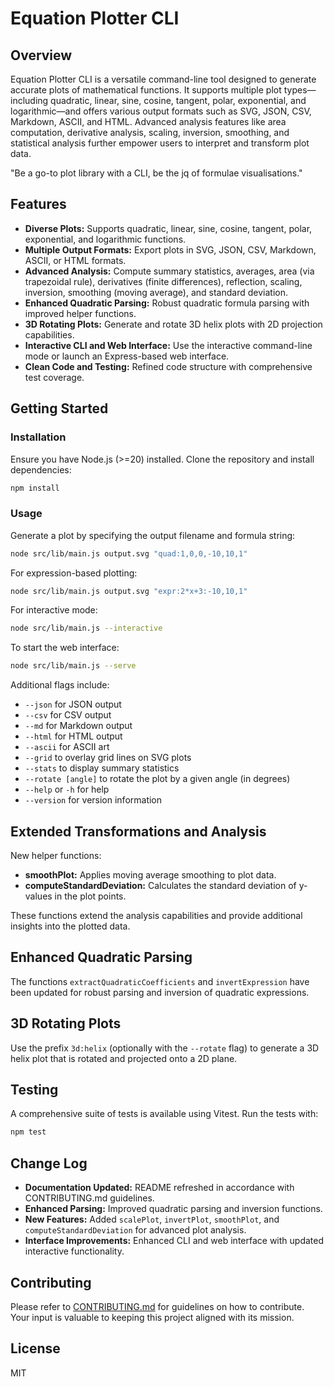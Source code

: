 # Equation Plotter CLI

## Overview

Equation Plotter CLI is a versatile command-line tool designed to generate accurate plots of mathematical functions. It supports multiple plot types—including quadratic, linear, sine, cosine, tangent, polar, exponential, and logarithmic—and offers various output formats such as SVG, JSON, CSV, Markdown, ASCII, and HTML. Advanced analysis features like area computation, derivative analysis, scaling, inversion, smoothing, and statistical analysis further empower users to interpret and transform plot data.

"Be a go-to plot library with a CLI, be the jq of formulae visualisations."

## Features

- **Diverse Plots:** Supports quadratic, linear, sine, cosine, tangent, polar, exponential, and logarithmic functions.
- **Multiple Output Formats:** Export plots in SVG, JSON, CSV, Markdown, ASCII, or HTML formats.
- **Advanced Analysis:** Compute summary statistics, averages, area (via trapezoidal rule), derivatives (finite differences), reflection, scaling, inversion, smoothing (moving average), and standard deviation.
- **Enhanced Quadratic Parsing:** Robust quadratic formula parsing with improved helper functions.
- **3D Rotating Plots:** Generate and rotate 3D helix plots with 2D projection capabilities.
- **Interactive CLI and Web Interface:** Use the interactive command-line mode or launch an Express-based web interface.
- **Clean Code and Testing:** Refined code structure with comprehensive test coverage.

## Getting Started

### Installation

Ensure you have Node.js (>=20) installed. Clone the repository and install dependencies:

```bash
npm install
```

### Usage

Generate a plot by specifying the output filename and formula string:

```bash
node src/lib/main.js output.svg "quad:1,0,0,-10,10,1"
```

For expression-based plotting:

```bash
node src/lib/main.js output.svg "expr:2*x+3:-10,10,1"
```

For interactive mode:

```bash
node src/lib/main.js --interactive
```

To start the web interface:

```bash
node src/lib/main.js --serve
```

Additional flags include:

- `--json` for JSON output
- `--csv` for CSV output
- `--md` for Markdown output
- `--html` for HTML output
- `--ascii` for ASCII art
- `--grid` to overlay grid lines on SVG plots
- `--stats` to display summary statistics
- `--rotate [angle]` to rotate the plot by a given angle (in degrees)
- `--help` or `-h` for help
- `--version` for version information

## Extended Transformations and Analysis

New helper functions:

- **smoothPlot:** Applies moving average smoothing to plot data.
- **computeStandardDeviation:** Calculates the standard deviation of y-values in the plot points.

These functions extend the analysis capabilities and provide additional insights into the plotted data.

## Enhanced Quadratic Parsing

The functions `extractQuadraticCoefficients` and `invertExpression` have been updated for robust parsing and inversion of quadratic expressions.

## 3D Rotating Plots

Use the prefix `3d:helix` (optionally with the `--rotate` flag) to generate a 3D helix plot that is rotated and projected onto a 2D plane.

## Testing

A comprehensive suite of tests is available using Vitest. Run the tests with:

```bash
npm test
```

## Change Log

- **Documentation Updated:** README refreshed in accordance with CONTRIBUTING.md guidelines.
- **Enhanced Parsing:** Improved quadratic parsing and inversion functions.
- **New Features:** Added `scalePlot`, `invertPlot`, `smoothPlot`, and `computeStandardDeviation` for advanced plot analysis.
- **Interface Improvements:** Enhanced CLI and web interface with updated interactive functionality.

## Contributing

Please refer to [CONTRIBUTING.md](CONTRIBUTING.md) for guidelines on how to contribute. Your input is valuable to keeping this project aligned with its mission.

## License

MIT
